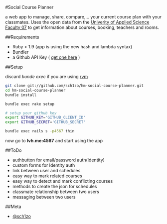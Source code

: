 #Social Course Planner

a web app to manage, share, compare,...  your current course plan with your classmates.
Uses the open data from the [Univerity of Applied Science Faculty 07](http://fi.cs.hm.edu) to get information about courses, booking, teachers and rooms.

##Requirements

- Ruby > 1.9 (app is using the new hash and lambda syntax)
- Bundler
- a Github API Key ( [get one here](https://github.com/account/applications/new) )

##Setup

discard *bunde exec* if you are using [rvm](http://beginrescueend.com/)

```sh
git clone git://github.com/sch1zo/hm-social-course-planner.git
cd hm-social-course-planner
bundle install

bundle exec rake setup

# setup your github key
export GITHUB_KEY='GITHUB_CLIENT_ID'
export GITHUB_SECRET='GITHUB_SECRET'

bundle exec rails s -p4567 thin
```

now go to **lvh.me:4567** and start using the app

##ToDo

- authbutton for email/password auth(Identity)
- custom forms for Identity auth
- link between user and schedules
- easy way to mark related courses
- easy way to detect and mark conflicting courses
- methods to create the json for schedules
- classmate relationship between two users
- messaging between two users

##Meta

- [@sch1zo](http://twitter.com/sch1zo)
